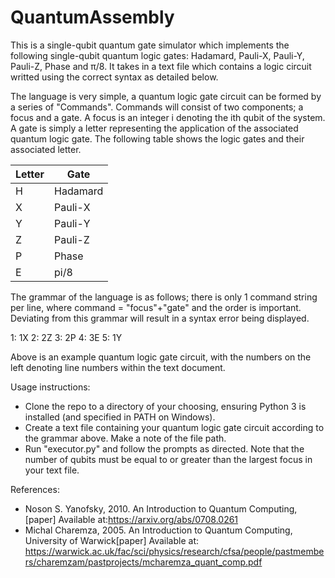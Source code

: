 # QuantumAssembly
This is a single-qubit quantum gate simulator which implements the following single-qubit quantum logic gates: Hadamard, Pauli-X, Pauli-Y, Pauli-Z, Phase and π/8. It takes in a text file which contains a logic circuit writted using the correct syntax as detailed below.

The language is very simple, a quantum logic gate circuit can be formed by a series of "Commands". Commands will consist of two components; a focus and a gate. A focus is an integer i denoting the ith qubit of the system. A gate is simply a letter representing the application of the associated quantum logic gate. The following table shows the logic gates and their associated letter.

| Letter | Gate     |
|--------|----------|
| H      | Hadamard |
| X      | Pauli-X  |
| Y      | Pauli-Y  |
| Z      | Pauli-Z  |
| P      | Phase    |
| E      | pi/8     |

The grammar of the language is as follows; there is only 1 command string per line, where command = "focus"+"gate" and the order is important. Deviating from this grammar will result in a syntax error being displayed.

1: 1X
2: 2Z
3: 2P
4: 3E
5: 1Y

Above is an example quantum logic gate circuit, with the numbers on the left denoting line numbers within the text document.

Usage instructions:
- Clone the repo to a directory of your choosing, ensuring Python 3 is installed (and specified in PATH on Windows).
- Create a text file containing your quantum logic gate circuit according to the grammar above. Make a note of the file path.
- Run "executor.py" and follow the prompts as directed. Note that the number of qubits must be equal to or greater than the largest focus in your text file.

References:
- Noson S. Yanofsky, 2010.  An Introduction to Quantum Computing, [paper] Available at:<https://arxiv.org/abs/0708.0261>
- Michal Charemza, 2005. An Introduction to Quantum Computing, University of Warwick[paper] Available at:  <https://warwick.ac.uk/fac/sci/physics/research/cfsa/people/pastmembers/charemzam/pastprojects/mcharemza_quant_comp.pdf> 
